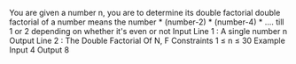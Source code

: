 You are given a number n, you are to determine its double factorial
double factorial of a number means the number * (number-2) * (number-4) * .... till 1 or 2 depending on whether it's even or not
Input
Line 1 : A single number n
Output
Line 2 : The Double Factorial Of N, F
Constraints
1 ≤ n ≤ 30
Example
Input
4
Output
8
